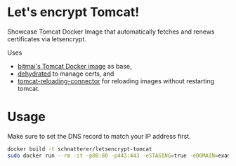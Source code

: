 Let's encrypt Tomcat!
========

Showcase Tomcat Docker Image that automatically fetches and renews certificates via letsencrypt. 

Uses 
* [bitmai's Tomcat Docker image](https://hub.docker.com/r/bitnami/tomcat) as base,
* [dehydrated](http://dehydrated.io/) to manage certs, and
* [tomcat-reloading-connector](https://github.com/schnatterer/tomcat-reloading-connector) for reloading images without 
  restarting tomcat. 
  
# Usage

Make sure to set the DNS record to match your IP address first.

```bash
docker build -t schnatterer/letsencrypt-tomcat
sudo docker run --rm -it -p80:80 -p443:443 -eSTAGING=true -eDOMAIN=example.com schnatterer/letsencrypt-tomcat
```